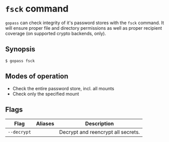 # `fsck` command

`gopass` can check integrity of it's password stores with the `fsck` command.
It will ensure proper file and directory permissions as well as proper
recipient coverage (on supported crypto backends, only).

## Synopsis

```
$ gopass fsck
```

## Modes of operation

* Check the entire password store, incl. all mounts
* Check only the specified mount

## Flags

Flag | Aliases | Description
---- | ------- | -----------
`--decrypt` | | Decrypt and reencrypt all secrets.
